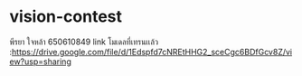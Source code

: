 # vision-contest
พีรยา ใจหล้า 650610849
link โมเดลที่เทรนเเล้ว :https://drive.google.com/file/d/1Edspfd7cNREtHHG2_sceCgc6BDfGcv8Z/view?usp=sharing

